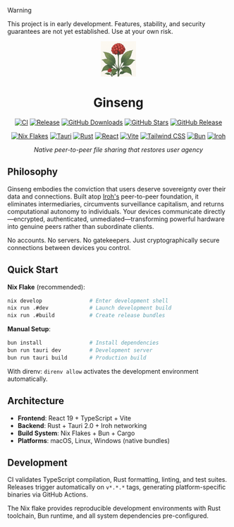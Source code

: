 > [!WARNING]
> This project is in early development. Features, stability, and security guarantees are not yet established. Use at your own risk.

<div align="center">

<img src="src-tauri/icons/128x128.png" alt="Ginseng" width="80" height="80">

# Ginseng

[![CI](https://github.com/alDuncanson/ginseng/actions/workflows/ci.yml/badge.svg)](https://github.com/alDuncanson/ginseng/actions/workflows/ci.yml)
[![Release](https://github.com/alDuncanson/ginseng/actions/workflows/release.yml/badge.svg)](https://github.com/alDuncanson/ginseng/releases)
[![GitHub Downloads](https://img.shields.io/github/downloads/alDuncanson/ginseng/total?style=flat-square)](https://github.com/alDuncanson/ginseng/releases)
[![GitHub Stars](https://img.shields.io/github/stars/alDuncanson/ginseng?style=flat-square)](https://github.com/alDuncanson/ginseng/stargazers)
[![GitHub Release](https://img.shields.io/github/v/release/alDuncanson/ginseng?include_prereleases&style=flat-square)](https://github.com/alDuncanson/ginseng/releases)

[![Nix Flakes](https://img.shields.io/badge/Nix-Flakes-5277C3?style=flat-square&logo=nixos)](https://nixos.org)
[![Tauri](https://img.shields.io/badge/Tauri-2.0-24C8DB?style=flat-square&logo=tauri)](https://tauri.app)
[![Rust](https://img.shields.io/badge/Rust-1.80+-000000?style=flat-square&logo=rust)](https://www.rust-lang.org)
[![React](https://img.shields.io/badge/React-19.1-61DAFB?style=flat-square&logo=react)](https://react.dev)
[![Vite](https://img.shields.io/badge/Vite-6.0-646CFF?style=flat-square&logo=vite)](https://vitejs.dev)
[![Tailwind CSS](https://img.shields.io/badge/Tailwind_CSS-3.4-06B6D4?style=flat-square&logo=tailwindcss)](https://tailwindcss.com)
[![Bun](https://img.shields.io/badge/Bun-1.3+-000000?style=flat-square&logo=bun)](https://bun.sh)
[![Iroh](https://img.shields.io/badge/Iroh-0.93-7C7EF0?style=flat-square)](https://iroh.computer)

*Native peer-to-peer file sharing that restores user agency*

</div>

## Philosophy

Ginseng embodies the conviction that users deserve sovereignty over their data and connections. Built atop [Iroh's](https://iroh.computer) peer-to-peer foundation, it eliminates intermediaries, circumvents surveillance capitalism, and returns computational autonomy to individuals. Your devices communicate directly—encrypted, authenticated, unmediated—transforming powerful hardware into genuine peers rather than subordinate clients.

No accounts. No servers. No gatekeepers. Just cryptographically secure connections between devices you control.

## Quick Start

**Nix Flake** (recommended):
```bash
nix develop               # Enter development shell
nix run .#dev             # Launch development build
nix run .#build           # Create release bundles
```

**Manual Setup**:
```bash
bun install               # Install dependencies  
bun run tauri dev         # Development server
bun run tauri build       # Production build
```

With direnv: `direnv allow` activates the development environment automatically.

## Architecture

- **Frontend**: React 19 + TypeScript + Vite
- **Backend**: Rust + Tauri 2.0 + Iroh networking
- **Build System**: Nix Flakes + Bun + Cargo
- **Platforms**: macOS, Linux, Windows (native bundles)

## Development

CI validates TypeScript compilation, Rust formatting, linting, and test suites. Releases trigger automatically on `v*.*.*` tags, generating platform-specific binaries via GitHub Actions.

The Nix flake provides reproducible development environments with Rust toolchain, Bun runtime, and all system dependencies pre-configured.
